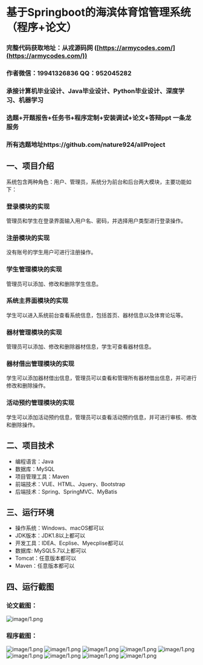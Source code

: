 基于Springboot的海滨体育馆管理系统（程序+论文）
=
### 完整代码获取地址：从戎源码网 ([https://armycodes.com/](https://armycodes.com/))
### 作者微信：19941326836  QQ：952045282 
### 承接计算机毕业设计、Java毕业设计、Python毕业设计、深度学习、机器学习
### 选题+开题报告+任务书+程序定制+安装调试+论文+答辩ppt 一条龙服务
### 所有选题地址https://github.com/nature924/allProject

一、项目介绍
---
系统包含两种角色：用户、管理员，系统分为前台和后台两大模块，主要功能如下：
### 登录模块的实现
管理员和学生在登录界面输入用户名、密码，并选择用户类型进行登录操作。

### 注册模块的实现
没有账号的学生用户可进行注册操作。

### 学生管理模块的实现
管理员可以添加、修改和删除学生信息。

### 系统主界面模块的实现
学生可以进入系统前台查看系统信息，包括首页、器材信息以及体育论坛等。

### 器材管理模块的实现
管理员可以添加、修改和删除器材信息，学生可查看器材信息。

### 器材借出管理模块的实现
学生可以添加器材借出信息，管理员可以查看和管理所有器材借出信息，并可进行修改和删除操作。

### 活动预约管理模块的实现
学生可以添加活动预约信息，管理员可以查看活动预约信息，并可进行审核、修改和删除操作。






二、项目技术
---
- 编程语言：Java
- 数据库：MySQL
- 项目管理工具：Maven
- 前端技术：VUE、HTML、Jquery、Bootstrap
- 后端技术：Spring、SpringMVC、MyBatis

三、运行环境
---
- 操作系统：Windows、macOS都可以
- JDK版本：JDK1.8以上都可以
- 开发工具：IDEA、Ecplise、Myecplise都可以
- 数据库: MySQL5.7以上都可以
- Tomcat：任意版本都可以
- Maven：任意版本都可以

四、运行截图
---
### 论文截图：
![image/1.png](limage/1.png)

### 程序截图：
![image/1.png](image/1.png)
![image/1.png](image/2.png)
![image/1.png](image/3.png)
![image/1.png](image/4.png)
![image/1.png](image/5.png)
![image/1.png](image/6.png)
![image/1.png](image/7.png)
![image/1.png](image/8.png)
![image/1.png](image/9.png)


